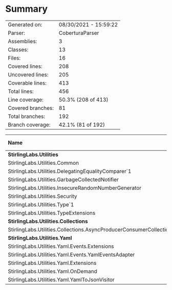 ﻿# Summary
|||
|:---|:---|
| Generated on: | 08/30/2021 - 15:59:22 |
| Parser: | CoberturaParser |
| Assemblies: | 3 |
| Classes: | 13 |
| Files: | 16 |
| Covered lines: | 208 |
| Uncovered lines: | 205 |
| Coverable lines: | 413 |
| Total lines: | 456 |
| Line coverage: | 50.3% (208 of 413) |
| Covered branches: | 81 |
| Total branches: | 192 |
| Branch coverage: | 42.1% (81 of 192) |

|**Name**|**Covered**|**Uncovered**|**Coverable**|**Total**|**Line coverage**|**Covered**|**Total**|**Branch coverage**|
|:---|---:|---:|---:|---:|---:|---:|---:|---:|
|**StirlingLabs.Utilities**|**22**|**95**|**117**|**572**|**18.8%**|**5**|**48**|**10.4%**|
|StirlingLabs.Utilities.Common|7|17|24|158|29.1%|2|6|33.3%|
|StirlingLabs.Utilities.DelegatingEqualityComparer`1|6|8|14|35|42.8%|1|8|12.5%|
|StirlingLabs.Utilities.GarbageCollectedNotifier|0|8|8|30|0%|0|6|0%|
|StirlingLabs.Utilities.InsecureRandomNumberGenerator|0|10|10|33|0%|0|4|0%|
|StirlingLabs.Utilities.Security|1|38|39|84|2.5%|0|20|0%|
|StirlingLabs.Utilities.Type`1|2|14|16|116|12.5%|0|0||
|StirlingLabs.Utilities.TypeExtensions|6|0|6|116|100%|2|4|50%|
|**StirlingLabs.Utilities.Collections**|**103**|**62**|**165**|**0**|**62.4%**|**39**|**86**|**45.3%**|
|StirlingLabs.Utilities.Collections.AsyncProducerConsumerCollection`1|103|62|165|0|62.4%|39|86|45.3%|
|**StirlingLabs.Utilities.Yaml**|**83**|**48**|**131**|**0**|**63.3%**|**37**|**58**|**63.7%**|
|StirlingLabs.Utilities.Yaml.Events.Extensions|34|1|35|0|97.1%|21|22|95.4%|
|StirlingLabs.Utilities.Yaml.Events.YamlEventsAdapter|4|9|13|0|30.7%|0|0||
|StirlingLabs.Utilities.Yaml.Extensions|10|24|34|0|29.4%|2|14|14.2%|
|StirlingLabs.Utilities.Yaml.OnDemand|3|0|3|0|100%|0|0||
|StirlingLabs.Utilities.Yaml.YamlToJsonVisitor|32|14|46|0|69.5%|14|22|63.6%|
